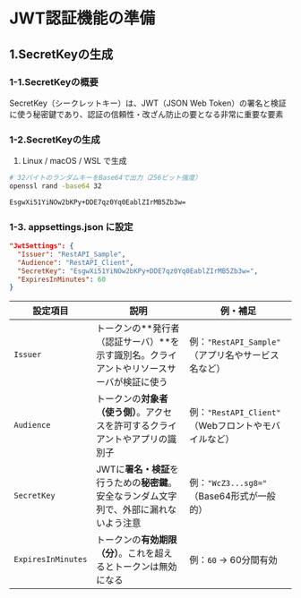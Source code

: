 # JWT認証機能の準備
## 1.SecretKeyの生成
### 1-1.SecretKeyの概要
SecretKey（シークレットキー）は、JWT（JSON Web Token）の署名と検証に使う秘密鍵であり、認証の信頼性・改ざん防止の要となる非常に重要な要素
### 1-2.SecretKeyの生成
1. Linux / macOS / WSL で生成
```bash
# 32バイトのランダムキーをBase64で出力（256ビット強度）
openssl rand -base64 32

EsgwXi51YiNOw2bKPy+DDE7qz0Yq0EablZIrMB5Zb3w=
```
### 1-3. appsettings.json に設定
```json
"JwtSettings": {
  "Issuer": "RestAPI_Sample",
  "Audience": "RestAPI_Client",
  "SecretKey": "EsgwXi51YiNOw2bKPy+DDE7qz0Yq0EablZIrMB5Zb3w=",
  "ExpiresInMinutes": 60
}
```
| 設定項目           | 説明                                                                                     | 例・補足                                                  |
|--------------------|------------------------------------------------------------------------------------------|------------------------------------------------------------|
| `Issuer`           | トークンの**発行者（認証サーバ）**を示す識別名。クライアントやリソースサーバが検証に使う | 例：`"RestAPI_Sample"`<br>（アプリ名やサービス名など）     |
| `Audience`         | トークンの**対象者（使う側）**。アクセスを許可するクライアントやアプリの識別子           | 例：`"RestAPI_Client"`<br>（Webフロントやモバイルなど）   |
| `SecretKey`        | JWTに**署名・検証**を行うための**秘密鍵**。安全なランダム文字列で、外部に漏れないよう注意 | 例：`"WcZ3...sg8="`<br>（Base64形式が一般的）              |
| `ExpiresInMinutes` | トークンの**有効期限（分）**。これを超えるとトークンは無効になる                         | 例：`60` → 60分間有効                                     |
